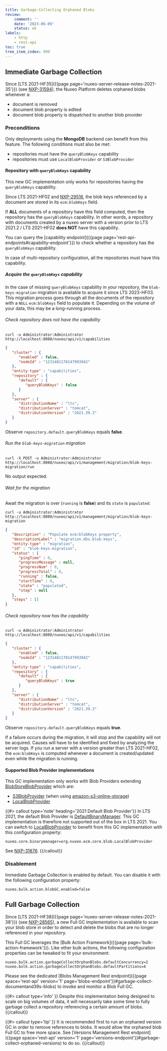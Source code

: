 ```yaml
---
title: Garbage-Collecting Orphaned Blobs
review:
    comment: ''
    date: '2023-06-09'
    status: ok
labels:
    - http
    - rest-api
toc: true
tree_item_index: 999
---
```


## Immediate Garbage Collection

Since [LTS 2021-HF35]({{page page='nuxeo-server-release-notes-2021-35'}}) (see [NXP-31594](https://jira.nuxeo.com/browse/NXP-31594)), the Nuxeo Platform deletes orphaned blobs whenever a:
- document is removed
- document blob property is edited
- document blob property is dispatched to another blob provider

### Preconditions

Only deployments using the **MongoDB** backend can benefit from this feature. The following conditions must also be met:
 - repositories must have the `queryBlobKeys` capability
 - repositories must use `LocalBlobProvider` or `S3BlobProvider`

#### Repository with `queryBlobKeys` capability

This new GC implementation only works for repositories having the `queryBlobKeys` capability.

Since LTS 2021-HF02 and [NXP-29516](https://jira.nuxeo.com/browse/NXP-29516), the blob keys referenced by a document are stored in its `ecm:blobKeys` field.

If **ALL** documents of a repository have this field computed, then the repository has the `queryBlobKeys` capability. In other words, a repository with documents created by a nuxeo server with a version prior to LTS 2021.2 / LTS 2021-HF02 **does NOT** have this capability.

You can query the [capability endpoint]({{page page='rest-api-endpoints#capability-endpoint'}}) to check whether a repository has the `queryBlobKeys` capability.

In case of multi-repository configuration, all the repositories must have this capability.

##### Acquire the `queryBlobKeys` capability

In the case of missing `queryBlobKeys` capability in your repository, the `blob-keys-migration` migration is available to acquire it since LTS 2023-HF03. This migration process goes through all the documents of the repository with a `NULL` `ecm:blobKeys` field to populate it. Depending on the volume of your data, this may be a long-running process.

###### Check repository does not have the capability

```curl
curl -u Administrator:Administrator http://localhost:8080/nuxeo/api/v1/capabilities
```

```json
{
   "cluster" : {
      "enabled" : false,
      "nodeId" : "1231481178147993942"
   },
   "entity-type" : "capabilities",
   "repository" : {
      "default" : {
         "queryBlobKeys" : false
      }
   },
   "server" : {
      "distributionName" : "lts",
      "distributionServer" : "tomcat",
      "distributionVersion" : "2021.39.3"
   }
}
```
Observe `repository.default.queryBlobKeys` equals **false**.

###### Run the `blob-keys-migration` migration

```curl
curl -X POST -u Administrator:Administrator http://localhost:8080/nuxeo/api/v1/management/migration/blob-keys-migration/run
```
No output expected.

###### Wait for the migration

Await the migration is over (`running` is **false**) and its `state` is `populated`:

```curl
curl -u Administrator:Administrator http://localhost:8080/nuxeo/api/v1/management/migration/blob-keys-migration
```

```json
{
   "description" : "Populate ecm:blobKeys property",
   "descriptionLabel" : "migration.dbs.blob.keys",
   "entity-type" : "migration",
   "id" : "blob-keys-migration",
   "status" : {
      "pingTime" : 0,
      "progressMessage" : null,
      "progressNum" : 0,
      "progressTotal" : 0,
      "running" : false,
      "startTime" : 0,
      "state" : "populated",
      "step" : null
   },
   "steps" : []
}
```

###### Check repository now has the capability

```curl
curl -u Administrator:Administrator http://localhost:8080/nuxeo/api/v1/capabilities
```

```json
{
   "cluster" : {
      "enabled" : false,
      "nodeId" : "1231481178147993942"
   },
   "entity-type" : "capabilities",
   "repository" : {
      "default" : {
         "queryBlobKeys" : true
      }
   },
   "server" : {
      "distributionName" : "lts",
      "distributionServer" : "tomcat",
      "distributionVersion" : "2021.39.3"
   }
}
```
Observe `repository.default.queryBlobKeys` equals **true**.

If a failure occurs during the migration, it will stop and the capability will not be acquired. Causes will have to be identified and fixed by analyzing the server logs. If you run a server with a version greater than LTS 2021-HF02, the `ecm:blobKeys` is computed whenever a document is created/updated even while the migration is running.

#### Supported Blob Provider implementations

This GC implementation only works with Blob Providers extending [BlobStoreBlobProvider](https://community.nuxeo.com/api/nuxeo/latest/javadoc/org/nuxeo/ecm/core/blob/BlobStoreBlobProvider.html) which are:
- [S3BlobProvider](https://community.nuxeo.com/api/nuxeo/latest/javadoc/org/nuxeo/ecm/blob/s3/S3BlobProvider.html) (when using [amazon-s3-online-storage](https://connect.nuxeo.com/nuxeo/site/marketplace/package/amazon-s3-online-storage))
- [LocalBlobProvider](https://community.nuxeo.com/api/nuxeo/latest/javadoc/org/nuxeo/ecm/core/blob/LocalBlobProvider.html)

{{#> callout type='note' heading='2021 Default Blob Provider'}}
In LTS 2021, the default Blob Provider is [DefaultBinaryManager](https://community.nuxeo.com/api/nuxeo/latest/javadoc/org/nuxeo/ecm/core/blob/binary/DefaultBinaryManager.html). This GC implementation is therefore not supported out of the box in LTS 2021. You can switch to [LocalBlobProvider](https://community.nuxeo.com/api/nuxeo/latest/javadoc/org/nuxeo/ecm/core/blob/LocalBlobProvider.html) to benefit from this GC implementation with this configuration property:
```
nuxeo.core.binarymanager=org.nuxeo.ecm.core.blob.LocalBlobProvider
```
See [NXP-31876](https://jira.nuxeo.com/browse/NXP-31876).
{{/callout}}

### Disablement

Immediate Garbage Collection is enabled by default. You can disable it with the following configuration property:

```
nuxeo.bulk.action.blobGC.enabled=false
```

## Full Garbage Collection

Since [LTS 2021-HF38]({{page page='nuxeo-server-release-notes-2021-38'}}) (see [NXP-28565](https://jira.nuxeo.com/browse/NXP-28565)), a new Full GC implementation is available to scan your blob store in order to detect and delete the blobs that are no longer referenced in your repository.

This Full GC leverages the [Bulk Action Framework]({{page page='bulk-action-framework'}}). Like other bulk actions, the following configuration properties can be tweaked to fit your environment:
```
nuxeo.bulk.action.garbageCollectOrphanBlobs.defaultConcurrency=2
nuxeo.bulk.action.garbageCollectOrphanBlobs.defaultPartitions=4
```

Please see the dedicated [Blobs Management Rest endpoint]({{page space='rest-api' version='1' page='blobs-endpoint'}}#garbage-collect-documentand39s-blobs) to invoke and monitor a Blob Full GC.

{{#> callout type='info' }}
Despite this implementation being designed to scale on big volumes of data, it will necessarily take some time to fully garbage collect a repository referencing a certain amount of blobs.
{{/callout}}

{{#> callout type='tip' }}
It is recommended first to run an orphaned version GC in order to remove references to blobs. It would allow the orphaned blob Full GC to free more space. See [Versions Management Rest endpoint]({{page space='rest-api' version='1' page='versions-endpoint'}}#garbage-collect-orphaned-versions) to do so.
{{/callout}}
